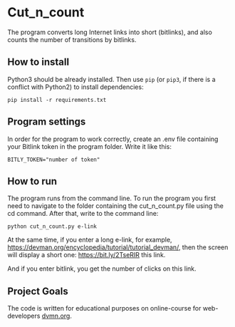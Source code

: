 # Сut_n_count

The program converts long Internet links into short (bitlinks), and also counts the number of transitions by bitlinks.

## How to install

Python3 should be already installed. 
Then use `pip` (or `pip3`, if there is a conflict with Python2) to install dependencies:
```
pip install -r requirements.txt
```

## Program settings

In order for the program to work correctly, create an .env file containing your Bitlink token in the program folder. Write it like this:

```
BITLY_TOKEN="number of token"
```

## How to run

The program runs from the command line. To run the program you first need to navigate to the folder containing the cut_n_count.py file using the cd command. After that, write to the command line:
```
python cut_n_count.py e-link
```
At the same time, if you enter a long e-link, for example, https://devman.org/encyclopedia/tutorial/tutorial_devman/, then the screen will display a short one: https://bit.ly/2TseRIR this link.

And if you enter bitlink, you get the number of clicks on this link.


## Project Goals

The code is written for educational purposes on online-course for web-developers [dvmn.org](https://dvmn.org/).
